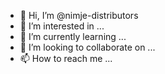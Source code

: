 - 👋 Hi, I’m @nimje-distributors
- 👀 I’m interested in ...
- 🌱 I’m currently learning ...
- 💞️ I’m looking to collaborate on ...
- 📫 How to reach me ...

<!---
nimje-distributors/nimje-distributors is a ✨ special ✨ repository because its `README.md` (this file) appears on your GitHub profile.
You can click the Preview link to take a look at your changes.
--->

